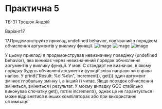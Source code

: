 # Практична 5
ТВ-31 Троцюк Андрій

Варіант17

17.Продемонструйте приклад undefined behavior, пов’язаний з порядком обчислення аргументів у виклику функції.
![image](https://github.com/user-attachments/assets/f62dc5e5-52ba-45c6-a5b2-7d7bbcc40909)
![image](https://github.com/user-attachments/assets/bb32d9e9-6905-4f80-991e-2007a6de5da3)
![image](https://github.com/user-attachments/assets/cb9a4389-db78-430c-b56f-556c3f3da321)



У цьому прикладі я продемонстрував невизначену поведінку (undefined behavior), яка виникає через невизначений порядок обчислення аргументів у виклику функції. У мові C стандарт не визначає, в якому порядку будуть обчислені аргументи функції,зліва направо чи справа наліво. У printf("Result: %d %d\n", increment(), get()) один аргумент змінює глобальну змінну i, а інший її читає. Якщо порядок обчислення зміниться, зміниться і результат. У моєму випадку GCC стабільно виконував спочатку get(), потім increment(), однак це не гарантується і може відрізнятися в інших компіляторах або при використанні оптимізації
